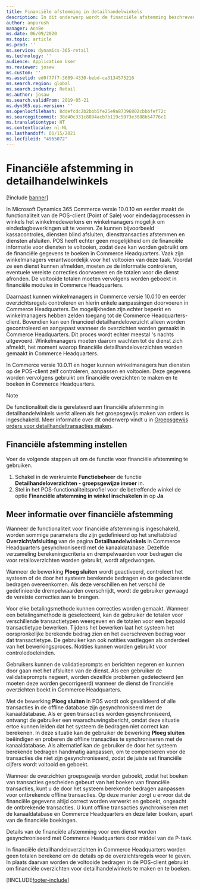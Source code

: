 ```yaml
---
title: Financiële afstemming in detailhandelwinkels
description: In dit onderwerp wordt de financiële afstemming beschreven in detailhandelwinkels voor POS voor Microsoft Dynamics 365 Commerce.
author: anpurush
manager: AnnBe
ms.date: 06/09/2020
ms.topic: article
ms.prod: ''
ms.service: dynamics-365-retail
ms.technology: ''
audience: Application User
ms.reviewer: josaw
ms.custom: ''
ms.assetid: ed0f77f7-3609-4330-bebd-ca3134575216
ms.search.region: global
ms.search.industry: Retail
ms.author: josaw
ms.search.validFrom: 2019-05-21
ms.dyn365.ops.version: ''
ms.openlocfilehash: 8ddefcdc2b2bbb5fe25e9a87396802cbbbfef72c
ms.sourcegitcommit: 38d40c331c8894acb7b119c5073e3088b54776c1
ms.translationtype: HT
ms.contentlocale: nl-NL
ms.lasthandoff: 01/15/2021
ms.locfileid: "4965072"
---
```

# <a name="financial-reconciliation-in-retail-stores"></a>Financiële afstemming in detailhandelwinkels

[!include [banner](includes/banner.md)]

In Microsoft Dynamics 365 Commerce versie 10.0.10 en eerder maakt de functionaliteit van de POS-client (Point of Sale) voor eindedagprocessen in winkels het winkelmedewerkers en winkelmanagers mogelijk om eindedagbewerkingen uit te voeren. Ze kunnen bijvoorbeeld kassacontroles, diensten blind afsluiten, diensttransacties afstemmen en diensten afsluiten. POS heeft echter geen mogelijkheid om de financiële informatie voor diensten te voltooien, zodat deze kan worden gebruikt om de financiële gegevens te boeken in Commerce Headquarters. Vaak zijn winkelmanagers verantwoordelijk voor het voltooien van deze taak. Voordat ze een dienst kunnen afmelden, moeten ze de informatie controleren, eventuele vereiste correcties doorvoeren en de totalen voor die dienst afronden. De voltooide totalen moeten vervolgens worden geboekt in financiële modules in Commerce Headquarters.

Daarnaast kunnen winkelmanagers in Commerce versie 10.0.10 en eerder overzichtsregels controleren en hierin enkele aanpassingen doorvoeren in Commerce Headquarters. De mogelijkheden zijn echter beperkt en winkelmanagers hebben zelden toegang tot de Commerce Headquarters-client. Bovendien kan een financieel detailhandeloverzicht alleen worden gecontroleerd en aangepast wanneer de overzichten worden gemaakt in Commerce Headquarters. Dit proces wordt echter meestal 's nachts uitgevoerd. Winkelmanagers moeten daarom wachten tot de dienst zich afmeldt, het moment waarop financiële detailhandeloverzichten worden gemaakt in Commerce Headquarters.

In Commerce versie 10.0.11 en hoger kunnen winkelmanagers hun diensten op de POS-client zelf controleren, aanpassen en voltooien. Deze gegevens worden vervolgens gebruikt om financiële overzichten te maken en te boeken in Commerce Headquarters.

> [!NOTE]
> De functionaliteit die is gerelateerd aan financiële afstemming in detailhandelwinkels werkt alleen als het groepsgewijs maken van orders is ingeschakeld. Meer informatie over dit onderwerp vindt u in [Groepsgewijs orders voor detailhandeltransacties maken](trickle-feed.md).

## <a name="set-up-financial-reconciliation"></a>Financiële afstemming instellen

Voer de volgende stappen uit om de functie voor financiële afstemming te gebruiken.

1. Schakel in de werkruimte **Functiebeheer** de functie **Detailhandeloverzichten - groepsgewijze invoer** in.
1. Stel in het POS-functionaliteitsprofiel voor de betreffende winkel de optie **Financiële afstemming in winkel inschakelen** in op **Ja**.

## <a name="more-information-about-financial-reconciliation"></a>Meer informatie over financiële afstemming

Wanneer de functionaliteit voor financiële afstemming is ingeschakeld, worden sommige parameters die zijn gedefinieerd op het sneltabblad **Overzicht/afsluiting** van de pagina **Detailhandelwinkels** in Commerce Headquarters gesynchroniseerd met de kanaaldatabase. Dezelfde verzameling berekeningscriteria en drempelwaarden voor bedragen die voor retailoverzichten worden gebruikt, wordt afgedwongen.

Wanneer de bewerking **Ploeg sluiten** wordt geactiveerd, controleert het systeem of de door het systeem berekende bedragen en de gedeclareerde bedragen overeenkomen. Als deze verschillen en het verschil de gedefinieerde drempelwaarden overschrijdt, wordt de gebruiker gevraagd de vereiste correcties aan te brengen.

Voor elke betalingsmethode kunnen correcties worden gemaakt. Wanneer een betalingsmethode is geselecteerd, kan de gebruiker de totalen voor verschillende transactietypen weergeven en de totalen voor een bepaald transactietype bewerken. Tijdens het bewerken laat het systeem het oorspronkelijke berekende bedrag zien en het overschreven bedrag voor dat transactietype. De gebruiker kan ook notities vastleggen als onderdeel van het bewerkingsproces. Notities kunnen worden gebruikt voor controledoeleinden.

Gebruikers kunnen de validatieprompts en berichten negeren en kunnen door gaan met het afsluiten van de dienst. Als een gebruiker de validatieprompts negeert, worden dezelfde problemen gedetecteerd (en moeten deze worden gecorrigeerd) wanneer de dienst de financiële overzichten boekt in Commerce Headquarters.

Met de bewerking **Ploeg sluiten** in POS wordt ook gevalideerd of alle transacties in de offline database zijn gesynchroniseerd met de kanaaldatabase. Als er geen transacties worden gesynchroniseerd, ontvangt de gebruiker een waarschuwingsbericht, omdat deze situatie ertoe kunnen leiden dat het systeem de bedragen niet correct kan berekenen. In deze situatie kan de gebruiker de bewerking **Ploeg sluiten** beëindigen en proberen de offline transacties te synchroniseren met de kanaaldatabase. Als alternatief kan de gebruiker de door het systeem berekende bedragen handmatig aanpassen, om te compenseren voor de transacties die niet zijn gesynchroniseerd, zodat de juiste set financiële cijfers wordt voltooid en geboekt. 

Wanneer de overzichten groepsgewijs worden geboekt, zodat het boeken van transacties gescheiden gebeurt van het boeken van financiële transacties, kunt u de door het systeem berekende bedragen aanpassen voor ontbrekende offline transacties. Op deze manier zorgt u ervoor dat de financiële gegevens altijd correct worden verwerkt en geboekt, ongeacht de ontbrekende transacties. U kunt offline transacties synchroniseren met de kanaaldatabase en Commerce Headquarters en deze later boeken, apart van de financiële boekingen.

Details van de financiële afstemming voor een dienst worden gesynchroniseerd met Commerce Headquarters door middel van de P-taak.

In financiële detailhandeloverzichten in Commerce Headquarters worden geen totalen berekend om de details op de overzichtsregels weer te geven. In plaats daarvan worden de voltooide bedragen in de POS-client gebruikt om financiële overzichten voor detailhandelwinkels te maken en te boeken.


[!INCLUDE[footer-include](../includes/footer-banner.md)]
